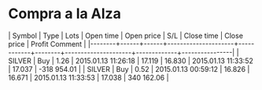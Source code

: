 # Compra a la Alza

| Symbol | Type | Lots |      Open time      | Open price |  S/L   |      Close time     | Close price | Profit	Comment |
|--------+------+------+---------------------+------------+--------+---------------------+-------------+----------------|
| SILVER | Buy  | 1.26 | 2015.01.13 11:26:18 |     17.119 | 16.830 | 2015.01.13 11:33:52 |      17.037 | -318 954.01    |
| SILVER | Buy  | 0.52 | 2015.01.13 00:59:12 |     16.826 | 16.671 | 2015.01.13 11:33:53 |      17.038 | 340 162.06     |



